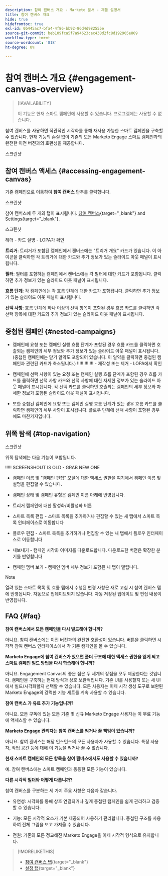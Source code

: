 ```yaml
---
description: 참여 캔버스 개요 - Marketo 문서 - 제품 설명서
title: 참여 캔버스 개요
hide: true
hidefromtoc: true
exl-id: 0b445ac7-bfa4-4f86-bb92-86d4d982555e
source-git-commit: beb109fca5f7a94623cac438d2fc8d192905e869
workflow-type: tm+mt
source-wordcount: '818'
ht-degree: 0%

---
```


# 참여 캔버스 개요 {#engagement-canvas-overview}

>[!AVAILABILITY]
>
>이 기능은 현재 스마트 캠페인에 사용할 수 있습니다. 프로그램에는 사용할 수 없습니다.

참여 캔버스를 사용하면 직관적인 시각화를 통해 재사용 가능한 스마트 캠페인을 구축할 수 있습니다. 현재 기능의 손실 없이 기존의 모든 Marketo Engage 스마트 캠페인과의 완전한 이전 버전과의 호환성을 제공합니다.

스크린샷

## 참여 캔버스 액세스 {#accessing-engagement-canvas}

기존 캠페인으로 이동하여 **참여 캔버스** 단추를 클릭합니다.

스크린샷

참여 캔버스에 두 개의 탭이 표시됩니다. [참여 캔버스](/help/marketo/product-docs/core-marketo-concepts/engagement-canvas/engagement-canvas-tab.md){target="_blank"} and [Settings](/help/marketo/product-docs/core-marketo-concepts/engagement-canvas/engagement-canvas-tab.md){target="_blank"}.

스크린샷

헤더 - 카드 설명 - LOPA가 확인

**트리거**: 트리거가 포함된 캠페인에서 캔버스에는 &quot;트리거 개요&quot; 카드가 있습니다. 이 아이콘을 클릭하면 각 트리거에 대한 카드와 추가 정보가 있는 슬라이드 아웃 패널이 표시됩니다.

**필터**: 필터를 포함하는 캠페인에서 캔버스에는 각 필터에 대한 카드가 포함됩니다. 클릭하면 추가 정보가 있는 슬라이드 아웃 패널이 표시됩니다.

**흐름 단계**: 각 캠페인에는 각 흐름 단계에 대한 카드가 포함됩니다. 클릭하면 추가 정보가 있는 슬라이드 아웃 패널이 표시됩니다.

**선택 사항**: 흐름 단계에 하나 이상의 선택 항목이 포함된 경우 흐름 카드를 클릭하면 각 선택 항목에 대한 카드와 추가 정보가 있는 슬라이드 아웃 패널이 표시됩니다.

## 중첩된 캠페인 {#nested-campaigns}

* 캠페인에 요청 또는 캠페인 실행 흐름 단계가 포함된 경우 흐름 카드를 클릭하면 호출되는 캠페인의 세부 정보와 추가 정보가 있는 슬라이드 아웃 패널이 표시됩니다. (중첩된 캠페인에는 닫기 알약도 포함되어 있습니다. 이 알약을 클릭하면 중첩된 캠페인과 관련된 카드가 축소됩니다.) !!!!!!!!!!!!! - 재작성 또는 제거 - LOPA에서 확인

* 캠페인에 선택 사항이 있는 요청 또는 캠페인 실행 흐름 단계가 포함된 경우 흐름 카드를 클릭하면 선택 사항 카드와 선택 사항에 대한 자세한 정보가 있는 슬라이드 아웃 패널이 표시됩니다. 각 선택 카드를 클릭하면 호출되는 캠페인의 세부 정보와 자세한 정보가 포함된 슬라이드 아웃 패널이 표시됩니다.

* 또한 중첩된 캠페인에 요청 또는 캠페인 실행 흐름 단계가 있는 경우 흐름 카드를 클릭하면 캠페인의 세부 사항이 표시됩니다. 플로우 단계에 선택 사항이 포함된 경우에도 마찬가지입니다.

## 위쪽 탐색 {#top-navigation}

스크린샷

위쪽 탐색에는 다음 기능이 포함됩니다.

!!!!! SCREENSHOUT IS OLD - GRAB NEW ONE

* 캠페인 이름 및 &quot;캠페인 편집&quot; 모달에 대한 액세스 권한을 여기에서 캠페인 이름 및 설명을 편집할 수 있습니다.

* 캠페인 상태 및 캠페인 유형은 캠페인 이름 아래에 반영됩니다.

* 트리거 캠페인에 대한 활성화/비활성화 버튼

* 스마트 목록 편집 - 스마트 목록을 추가하거나 편집할 수 있는 새 탭에서 스마트 목록 인터페이스로 이동합니다

* 플로우 편집 - 스마트 목록을 추가하거나 편집할 수 있는 새 탭에서 플로우 인터페이스로 이동합니다

* 내보내기 - 캠페인 시각화 이미지를 다운로드합니다. 다운로드한 버전은 확장한 분기를 반영합니다

* 캠페인 멤버 보기 - 캠페인 멤버 세부 정보가 포함된 새 탭이 열립니다.

>[!NOTE]
>
>열려 있는 스마트 목록 및 흐름 탭에서 수행된 변경 사항은 새로 고침 시 참여 캔버스 탭에 반영됩니다. 자동으로 업데이트되지 않습니다. 자동 저장된 업데이트 및 편집 내용이 반영됩니다.

## FAQ {#faq}

**참여 캔버스에서 모든 캠페인을 다시 빌드해야 합니까?**

아니요. 참여 캔버스에는 이전 버전과의 완전한 호환성이 있습니다. 버튼을 클릭하면 시각적 참여 캔버스 인터페이스에서 각 기존 캠페인을 볼 수 있습니다.

**Marketo Engage에 참여 캔버스가 있으면 폴더 구조에 대한 액세스 권한을 잃게 되고 스마트 캠페인 빌드 방법을 다시 학습해야 합니까?**

아니요. Engagement Canvas의 좋은 점은 두 세계의 장점을 모두 제공한다는 것입니다. 캠페인을 구축하는 현재 방식과 상호 보완적입니다. 기존 UI를 사용할지 또는 새 UI에서 빌드/시각화할지 선택할 수 있습니다. 모든 사용자는 이제 시각 생성 도구로 보완된 Marketo Engage의 강력한 기능 세트를 계속 사용할 수 있습니다.

**참여 캔버스 가 유료 추가 기능입니까?**

아니요. 모든 구독에 있는 모든 기존 및 신규 Marketo Engage 사용자는 이 무료 기능에 액세스할 수 있습니다.

**Marketo Engage 관리자는 참여 캔버스를 켜거나 끌 책임이 있습니까?**

아니요. 참여 캔버스는 해당 인스턴스의 모든 사용자가 사용할 수 있습니다. 특정 사용자, 작업 공간 등에 대해 이 기능을 켜거나 끌 수 없습니다.

**현재 스마트 캠페인의 모든 항목을 참여 캔버스에서도 사용할 수 있습니까?**

예. 참여 캔버스에는 스마트 캠페인과 동등한 모든 기능이 있습니다.

**다른 시각적 빌더와 어떻게 다릅니까?**

참여 캔버스를 구분하는 세 가지 주요 사항은 다음과 같습니다.

* 유연성: 시각화를 통해 상호 연결되거나 깊게 중첩된 캠페인을 쉽게 관리하고 검증할 수 있습니다.

* 기능: 모든 시각적 요소가 기본 제공되어 사용하기 편리합니다. 중첩된 구조를 사용하여 전체 그림을 보고 가져올 수 있습니다.

* 전원: 기존의 모든 정교해진 Marketo Engage을 이제 시각적 형식으로 유지합니다.

>[!MORELIKETHIS]
>
>* [참여 캔버스 탭](/help/marketo/product-docs/core-marketo-concepts/engagement-canvas/engagement-canvas-tab.md){target="_blank"}
>* [설정 탭](/help/marketo/product-docs/core-marketo-concepts/engagement-canvas/settings-tab.md){target="_blank"}
